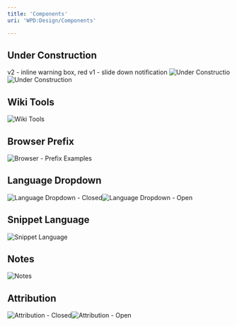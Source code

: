 ```yaml
---
title: 'Components'
uri: 'WPD:Design/Components'

---
```

## Under Construction

v2 - inline warning box, red v1 - slide down notification ![Under Constructio](/WPD/assets/public/f/f3/under-construction2.png)![Under Construction](/WPD/assets/public/c/c4/under-construction.png)

## Wiki Tools

 ![Wiki Tools](/WPD/assets/public/b/b7/wikitools.png)

## Browser Prefix

![Browser - Prefix Examples](/WPD/assets/public/6/6f/prefix.png)

## Language Dropdown

 ![Language Dropdown - Closed](/WPD/assets/public/7/7a/language.png)![Language Dropdown - Open](/WPD/assets/public/5/5f/language2.png)

## Snippet Language

 ![Snippet Language](/WPD/assets/public/6/6e/code_language.png)

## Notes

 ![Notes](/WPD/assets/public/6/6e/notes.png)

## Attribution

 ![Attribution - Closed](/WPD/assets/public/3/30/attribution1.png)![Attribution - Open](/WPD/assets/public/8/87/attribution2.png)
